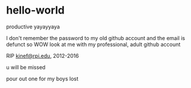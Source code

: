 # hello-world
productive yayayyaya

I don't remember the password to my old github account and the email is defunct so WOW look at me with my professional, adult github account

RIP kinef@rpi.edu, 2012-2016

u will be missed

pour out one for my boys lost 
